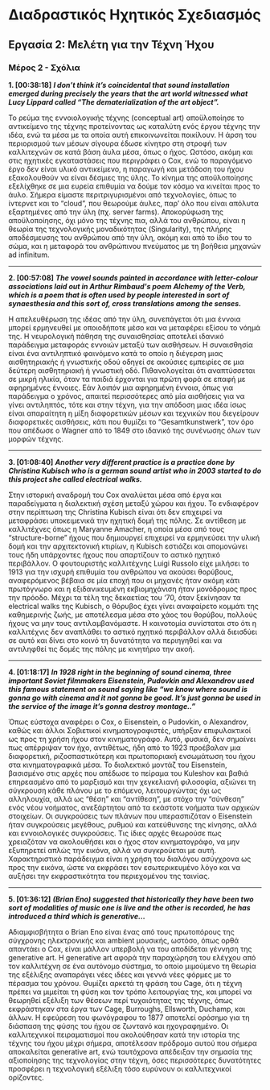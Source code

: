 # Διαδραστικός Ηχητικός Σχεδιασμός
## Εργασία 2: Μελέτη για την Τέχνη Ήχου
### Μέρος 2 - Σχόλια

**1. [00:38:18]**
_**I don’t think it’s coincidental that sound installation emerged during precisely the years that the art world witnessed what Lucy Lippard called “The dematerialization of the art object”.**_

Το ρεύμα της εννοιολογικής τέχνης (conceptual art) αποϋλοποίησε το αντικείμενο της τέχνης προτείνοντας ως καταλύτη ενός έργου τέχνης την ιδέα, ενώ τα μέσα με τα οποία αυτή επικοινωνείται ποικίλουν. Η άρση του περιορισμού των μέσων σίγουρα έδωσε κίνητρο στη στροφή των καλλιτεχνών σε κατά βάση άυλα μέσα, όπως ο ήχος. Ωστόσο, ακόμη και στις ηχητικές εγκαταστάσεις που περιγράφει ο Cox, ενώ το παραγόμενο έργο δεν είναι υλικό αντικείμενο, η παραγωγή και μετάδοση του ήχου εξακολουθούν να είναι δέσμιες της ύλης.
Το κίνημα της αποϋλοποίησης εξελίχθηκε σε μια ευρεία επιθυμία να δούμε τον κόσμο να κινείται προς το άυλο. Σήμερα είμαστε περιτριγυρισμένοι από τεχνολογίες, όπως το ίντερνετ και το “cloud”, που θεωρούμε άυλες, παρ’ όλο που είναι απόλυτα εξαρτημένες από την ύλη (πχ. server farms). Αποκορύφωση της αποϋλοποίησης, όχι μόνο της τέχνης πια, αλλά του ανθρώπου, είναι η θεωρία της τεχνολογικής μοναδικότητας (Singularity), της πλήρης αποδέσμευσης του ανθρώπου από την ύλη, ακόμη και από το ίδιο του το σώμα, και η μεταφορά του ανθρώπινου πνεύματος με τη βοήθεια μηχανών ad infinitum. 

------------------------------------------------------------------------------------------------------------------------------------------------------------------------------

**2. [00:57:08]**
_**The vowel sounds painted in accordance with letter-colour associations laid out in Arthur Rimbaud's poem Alchemy of the Verb, which is a poem that is often used by people interested in sort of synaesthesia and this sort of, cross translations among the senses.**_

Η απελευθέρωση της ιδέας από την ύλη, συνεπάγεται ότι μια έννοια μπορεί ερμηνευθεί με οποιοδήποτε μέσο και να μεταφέρει εξίσου το νόημά της. Η νευρολογική πάθηση της συναισθησίας αποτελεί ιδανικό παράδειγμα μεταφοράς εννοιών μεταξύ των αισθήσεων. 
Η συναισθησία είναι ένα αντιληπτικό φαινόμενο κατά το οποίο η διέγερση μιας αισθητηριακής ή γνωστικής οδού οδηγεί σε ακούσιες εμπειρίες σε μια δεύτερη αισθητηριακή ή γνωστική οδό. Πιθανολογείται ότι αναπτύσσεται σε μικρή ηλικία, όταν τα παιδιά έρχονται για πρώτη φορά σε επαφή με αφηρημένες έννοιες.
Εάν λοιπόν μια αφηρημένη έννοια, όπως για παράδειγμα ο χρόνος, απαιτεί περισσότερες από μία αισθήσεις για να γίνει αντιληπτός, τότε και στην τέχνη, για την απόδοση μιας ιδέα ίσως είναι απαραίτητη η μίξη διαφορετικών μέσων και τεχνικών που διεγείρουν διαφορετικές αισθήσεις, κάτι που θυμίζει το “Gesamtkunstwerk”, τον όρο που απέδωσε ο Wagner από το 1849 στο ιδανικό της συνένωσης όλων των μορφών τέχνης.

------------------------------------------------------------------------------------------------------------------------------------------------------------------------------

**3. [01:08:40]**
_**Αnother very different practice is a practice done by Christina Kubisch who is a german sound artist who in 2003 started to do this project she called electrical walks.**_

Στην ιστορική αναδρομή του Cox αναλύεται μέσα από έργα και παραδείγματα η διαλεκτική σχέση μεταξύ χώρου και ήχου. Το ενδιαφέρον στην περίπτωση της Christina Kubisch είναι ότι δεν επιχειρεί να μεταφράσει υποκειμενικά την ηχητική δομή της πόλης. Σε αντίθεση με καλλιτέχνες όπως η Maryanne Amacher, η οποία μέσα από τους “structure-borne” ήχους που δημιουργεί επιχειρεί να ερμηνεύσει την υλική δομή και την αρχιτεκτονική κτιρίων, η Kubisch εστιάζει και απομονώνει τους ήδη υπάρχοντες ήχους που απαρτίζουν το αστικό ηχητικό περιβάλλον. 
Ο φουτουριστής καλλιτέχνης Luigi Russolo είχε μιλήσει το 1913 για την ισχυρή επιθυμία του ανθρώπου να ακούσει θορύβους, αναφερόμενος βέβαια σε μία εποχή που οι μηχανές ήταν ακόμη κάτι πρωτόγνωρο και η εξιδανικευμένη εκβιομηχάνιση ήταν μονόδρομος προς την πρόοδο. Μέχρι τα τέλη της δεκαετίας του ‘70, όταν ξεκίνησαν τα electrical walks της Kubisch, ο θόρυβος έχει γίνει αναφαίρετο κομμάτι της καθημερινής ζωής, με αποτέλεσμα μέσα στο χάος του θορύβου, πολλούς ήχους να μην τους αντιλαμβανόμαστε. Η καινοτομία συνίσταται στο ότι η καλλιτέχνις δεν αναπλάθει το αστικό ηχητικό περιβάλλον αλλά διεισδύει σε αυτό και δίνει στο κοινό τη δυνατότητα να περιηγηθεί και να αντιληφθεί τις δομές της πόλης με κινητήριο την ακοή.

------------------------------------------------------------------------------------------------------------------------------------------------------------------------------

**4. [01:18:17]**
_**In 1928 right in the beginning of sound cinema, three important Soviet filmmakers Eisenstein, Pudovkin and Alexandrov used this famous statement on sound saying like “we know where sound is gonna go with cinema and it not gonna be good. It’s just gonna be used in the service of the image it’s gonna destroy montage..”**_

Όπως εύστοχα αναφέρει ο Cox, ο Eisenstein, o Pudovkin, ο Alexandrov, καθώς και άλλοι Σοβιετικοί κινηματογραφιστές, υπήρξαν επιφυλακτικοί ως προς τη χρήση ήχου στον κινηματογράφο. Αυτό, φυσικά, δεν σημαίνει πως απέρριψαν τον ήχο, αντιθέτως, ήδη από το 1923 προέβαλαν μια διαφορετική, ριζοσπαστικότερη και πρωτοποριακή ενσωμάτωση του ήχου στα κινηματογραφικά μέσα. 
Το διαλεκτικό μοντάζ του Eisenstein, βασισμένο στις αρχές που απέδωσε το πείραμα του Kuleshov και βαθιά επηρεασμένο από το μαρξισμό και την χεγκελιανή φιλοσοφία, αξιώνει τη σύγκρουση κάθε πλάνου με το επόμενο, λειτουργώντας όχι ως αλληλουχία, αλλά ως “θέση” και “αντίθεση”, με στόχο την “σύνθεση” ενός νέου νοήματος, ανεξάρτητου από τα εκάστοτε νοήματα των αρχικών στοιχείων. Οι συγκρούσεις των πλάνων που υπερασπιζόταν ο Eisenstein ήταν συγκρούσεις μεγέθους, ρυθμού και κατεύθυνσης της κίνησης, αλλά και εννοιολογικές συγκρούσεις. Τις ίδιες αρχές θεωρούσε πως χρειαζόταν να ακολουθήσει και ο ήχος στον κινηματογράφο, να μην εξυπηρετεί απλώς την εικόνα, αλλά να συγκρούεται με αυτή. Χαρακτηριστικό παράδειγμα είναι η χρήση του διαλόγου ασύγχρονα ως προς την εικόνα, ώστε να εκφράσει τον εσωτερικευμένο λόγο και να αυξήσει την εκφραστικότητα του περιεχομένου της ταινίας.

------------------------------------------------------------------------------------------------------------------------------------------------------------------------------

**5. [01:36:12]**
_**(Brian Eno) suggested that historically they have been two sort of modalities of music one is live and the other is recorded, he has introduced a third which is generative…**_

Αδιαμφισβήτητα ο Brian Eno είναι ένας από τους πρωτοπόρους της σύγχρονης ηλεκτρονικής και ambient μουσικής, ωστόσο, όπως ορθά απαντάει ο Cox, είναι μάλλον υπερβολή να του αποδίδεται γέννηση της generative art. 
Η generative art αφορά την παραχώρηση του ελέγχου από τον καλλιτέχνη σε ένα αυτόνομο σύστημα, το οποίο μιμούμενο τη θεωρία της εξέλιξης αναπαράγει νέες ιδέες και γεννά νέες φόρμες με το πέρασμα του χρόνου. Θυμίζει αρκετά τη φράση του Cage, ότι η τέχνη πρέπει να μιμείται τη φύση και τον τρόπο λειτουργίας της, και μπορεί να θεωρηθεί εξέλιξη των θέσεων περί τυχαιότητας της τέχνης, όπως εκφράστηκαν στα έργα των Cage, Burroughs, Ellsworth, Duchamp, και άλλων.
Η εφεύρεση του φωνόγραφου το 1877 αποτελεί ορόσημο για τη διάσπαση της φύσης του ήχου σε ζωντανό και ηχογραφημένο. Οι καλλιτεχνικοί πειραματισμοί που ακολούθησαν κατά την ιστορία της τέχνης του ήχου μέχρι σήμερα, αποτέλεσαν πρόδρομο αυτού που σήμερα αποκαλείται generative art, ενώ ταυτόχρονα απέδειξαν την σημασία της αξιοποίησης της τεχνολογίας στην τέχνη, όσες περισσότερες δυνατότητες προσφέρει η τεχνολογική εξέλιξη τόσο ευρύνουν οι καλλιτεχνικοί ορίζοντες.
